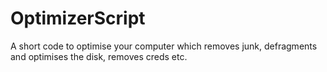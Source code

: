 # OptimizerScript
A short code to optimise your computer which removes junk, defragments and optimises the disk, removes creds etc.
